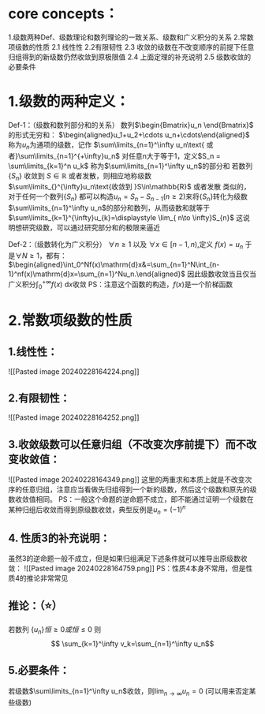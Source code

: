 # core concepts：
1.级数两种Def、级数理论和数列理论的一致关系、级数和广义积分的关系
2.常数项级数的性质
	2.1 线性性
	2.2有限韧性
	2.3 收敛的级数在不改变顺序的前提下任意归组得到的新级数仍然收敛到原极限值
	2.4 上面定理的补充说明
	2.5 级数收敛的必要条件

# 1.级数的两种定义：
Def-1：（级数和数列部分和的关系）
数列$\begin{Bmatrix}u_n \end{Bmatrix}$ 的形式无穷和： $\begin{aligned}u_1+u_2+\cdots u_n+\cdots\end{aligned}$
称为$u_n$为通项的级数，记作 $\sum\limits_{n=1}^\infty u_n\text{ 或者}\sum\limits_{n=1}^{+\infty}u_n$ 
对任意n大于等于1，定义$S_n = \sum\limits_{k=1}^n u_k$ 称为$\sum\limits_{n=1}^\infty u_n$的部分和
若数列 $\{S_n\}$ 收敛到 $S\in\mathbb{R}$ 或者发散，则相应地称级数 $\sum\limits_{}^{\infty}u_n\text{收敛到 }S\in\mathbb{R}$ 或者发散
类似的，对于任何一个数列$\{S_n\}$ 都可以构造$u_n = S_n-S_{n-1}(n \geqslant 2)$来将$\{S_n\}$转化为级数$\sum\limits_{n=1}^\infty u_n$的部分和数列，从而级数和就等于$\sum\limits_{k=1}^{\infty}u_{k}=\displaystyle \lim_{ n\to \infty}S_{n}$
这说明想研究级数，可以通过研究部分和的极限来逼近

Def-2：（级数转化为广义积分）
$\forall n\geqslant1\text{ 以及 }\forall x\in[n-1,n)\text{,定义 }f(x)=u_n$
于是$\forall N\geqslant 1$，都有：$\begin{aligned}\int_0^Nf(x)\mathrm{d}x&=\sum_{n=1}^N\int_{n-1}^nf(x)\mathrm{d}x=\sum_{n=1}^Nu_n.\end{aligned}$
因此级数收敛当且仅当广义积分$\int_0^{+\infty}f(x)\mathrm{~d}x$收敛
PS：注意这个函数的构造，$f(x)$是一个阶梯函数

# 2.常数项级数的性质
## 1.线性性：
![[Pasted image 20240228164224.png]]
## 2.有限韧性：
![[Pasted image 20240228164252.png]]
## 3.收敛级数可以任意归组（不改变次序前提下）而不改变收敛值：
![[Pasted image 20240228164349.png]]
这里的两重求和本质上就是不改变次序的任意归组，注意应当看做先归组得到一个新的级数，然后这个级数和原先的级数收敛值相同。
PS：一般这个命题的逆命题不成立，即不能通过证明一个级数在某种归组后收敛而得到原级数收敛，典型反例是$u_n = (-1)^n$ 
## 4. 性质3的补充说明：
虽然3的逆命题一般不成立，但是如果归组满足下述条件就可以推导出原级数收敛：
![[Pasted image 20240228164759.png]]
PS：性质4本身不常用，但是性质4的推论非常常见
## 推论：（⭐️）
 若数列 $\{u_n\}恒\geqslant 0 或恒 \leqslant 0$ 则
 $$  \sum_{k=1}^\infty v_k=\sum_{n=1}^\infty u_n$$
## 5.必要条件：
若级数$\sum\limits_{n=1}^\infty u_n$收敛，则${\displaystyle \lim_{n\to\infty}u_n=0}$ (可以用来否定某些级数)